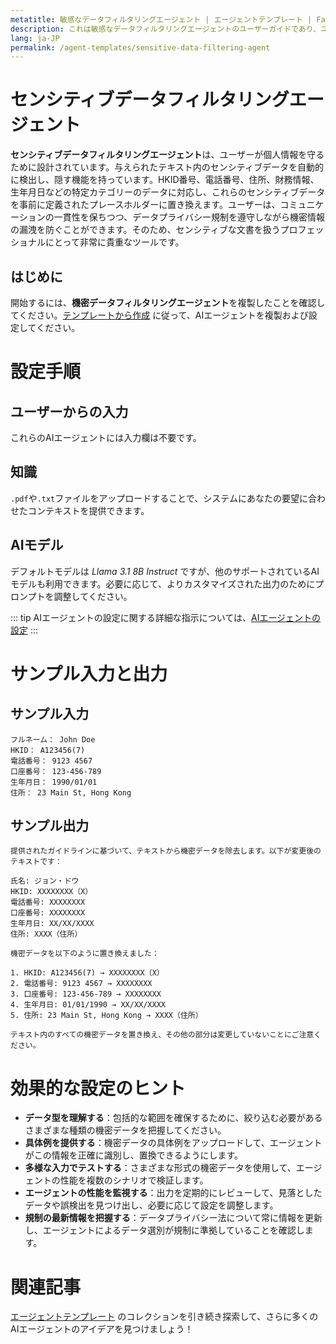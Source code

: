 ```yaml
---
metatitle: 敏感なデータフィルタリングエージェント | エージェントテンプレート | FabriXAI ユーザーガイド
description: これは敏感なデータフィルタリングエージェントのユーザーガイドであり、ユーザーが与えられたテキスト内の敏感なデータを自動的に特定し、隠すことで個人情報を保護するのに役立ちます。
lang: ja-JP
permalink: /agent-templates/sensitive-data-filtering-agent
---
```


# センシティブデータフィルタリングエージェント

**センシティブデータフィルタリングエージェント**は、ユーザーが個人情報を守るために設計されています。与えられたテキスト内のセンシティブデータを自動的に検出し、隠す機能を持っています。HKID番号、電話番号、住所、財務情報、生年月日などの特定カテゴリーのデータに対応し、これらのセンシティブデータを事前に定義されたプレースホルダーに置き換えます。ユーザーは、コミュニケーションの一貫性を保ちつつ、データプライバシー規制を遵守しながら機密情報の漏洩を防ぐことができます。そのため、センシティブな文書を扱うプロフェッショナルにとって非常に貴重なツールです。

## はじめに

開始するには、**機密データフィルタリングエージェント**を複製したことを確認してください。[テンプレートから作成](/ja-jp/create-from-templates/) に従って、AIエージェントを複製および設定してください。

# 設定手順

## ユーザーからの入力

これらのAIエージェントには入力欄は不要です。

## 知識

`.pdf`や`.txt`ファイルをアップロードすることで、システムにあなたの要望に合わせたコンテキストを提供できます。

## AIモデル

デフォルトモデルは *Llama 3.1 8B Instruct* ですが、他のサポートされているAIモデルも利用できます。必要に応じて、よりカスタマイズされた出力のためにプロンプトを調整してください。

::: tip
AIエージェントの設定に関する詳細な指示については、[AIエージェントの設定](/en-us/configure-ai-agent/)
:::

# サンプル入力と出力

## サンプル入力

```
フルネーム： John Doe
HKID： A123456(7)
電話番号： 9123 4567
口座番号： 123-456-789
生年月日： 1990/01/01
住所： 23 Main St, Hong Kong
```

## サンプル出力

```
提供されたガイドラインに基づいて、テキストから機密データを除去します。以下が変更後のテキストです：

氏名: ジョン・ドウ
HKID: XXXXXXXX（X）
電話番号: XXXXXXXX
口座番号: XXXXXXXX
生年月日: XX/XX/XXXX
住所: XXXX（住所）

機密データを以下のように置き換えました：

1. HKID: A123456(7) → XXXXXXXX（X）
2. 電話番号: 9123 4567 → XXXXXXXX
3. 口座番号: 123-456-789 → XXXXXXXX
4. 生年月日: 01/01/1990 → XX/XX/XXXX
5. 住所: 23 Main St, Hong Kong → XXXX（住所）

テキスト内のすべての機密データを置き換え、その他の部分は変更していないことにご注意ください。
```

# 効果的な設定のヒント

- **データ型を理解する**：包括的な範囲を確保するために、絞り込む必要があるさまざまな種類の機密データを把握してください。
- **具体例を提供する**：機密データの具体例をアップロードして、エージェントがこの情報を正確に識別し、置換できるようにします。
- **多様な入力でテストする**：さまざまな形式の機密データを使用して、エージェントの性能を複数のシナリオで検証します。
- **エージェントの性能を監視する**：出力を定期的にレビューして、見落としたデータや誤検出を見つけ出し、必要に応じて設定を調整します。
- **規制の最新情報を把握する**：データプライバシー法について常に情報を更新し、エージェントによるデータ選別が規制に準拠していることを確認します。

# 関連記事
[エージェントテンプレート](/en-us/agent-templates/) のコレクションを引き続き探索して、さらに多くのAIエージェントのアイデアを見つけましょう！